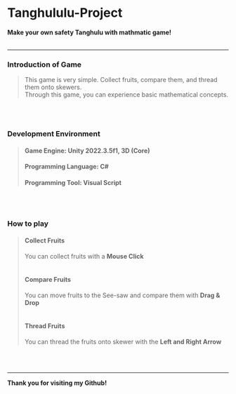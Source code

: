 # Tanghululu-Project
**Make your own safety Tanghulu with mathmatic game!**  
<br/>

***

### Introduction of Game
> This game is very simple. Collect fruits, compare them, and thread them onto skewers.  
> Through this game, you can experience basic mathematical concepts.  

<br/><br/>    
### Development Environment
> #### Game Engine: Unity 2022.3.5f1, 3D (Core)
> #### Programming Language: C#
> #### Programming Tool: Visual Script
> 
<br/><br/>   
### How to play
> #### Collect Fruits   
>    You can collect fruits with a **Mouse Click**  
><br/>
> #### Compare Fruits
>    You can move fruits to the See-saw and compare them with **Drag & Drop**  
><br/> 
> #### Thread Fruits
>    You can thread the fruits onto skewer with the **Left and Right Arrow**

<br/>  
<br/> 

***

**Thank you for visiting my Github!**

